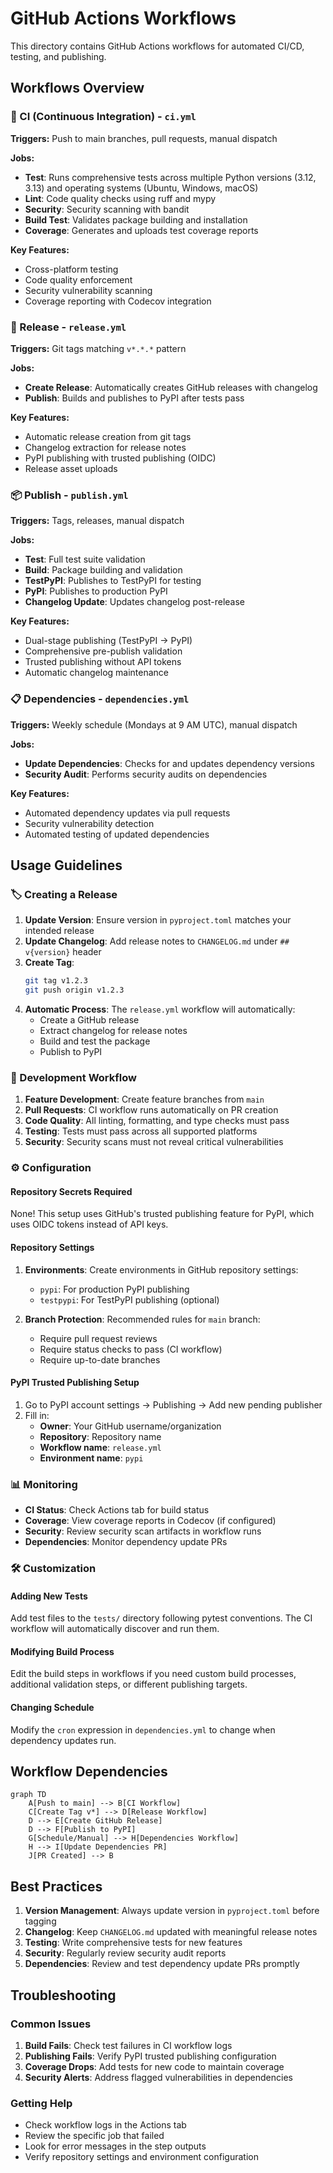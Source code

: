 # GitHub Actions Workflows

This directory contains GitHub Actions workflows for automated CI/CD, testing, and publishing.

## Workflows Overview

### 🔄 CI (Continuous Integration) - `ci.yml`

**Triggers:** Push to main branches, pull requests, manual dispatch

**Jobs:**

- **Test**: Runs comprehensive tests across multiple Python versions (3.12, 3.13) and operating systems (Ubuntu, Windows, macOS)
- **Lint**: Code quality checks using ruff and mypy
- **Security**: Security scanning with bandit
- **Build Test**: Validates package building and installation
- **Coverage**: Generates and uploads test coverage reports

**Key Features:**

- Cross-platform testing
- Code quality enforcement
- Security vulnerability scanning
- Coverage reporting with Codecov integration

### 🚀 Release - `release.yml`

**Triggers:** Git tags matching `v*.*.*` pattern

**Jobs:**

- **Create Release**: Automatically creates GitHub releases with changelog
- **Publish**: Builds and publishes to PyPI after tests pass

**Key Features:**

- Automatic release creation from git tags
- Changelog extraction for release notes
- PyPI publishing with trusted publishing (OIDC)
- Release asset uploads

### 📦 Publish - `publish.yml`

**Triggers:** Tags, releases, manual dispatch

**Jobs:**

- **Test**: Full test suite validation
- **Build**: Package building and validation
- **TestPyPI**: Publishes to TestPyPI for testing
- **PyPI**: Publishes to production PyPI
- **Changelog Update**: Updates changelog post-release

**Key Features:**

- Dual-stage publishing (TestPyPI → PyPI)
- Comprehensive pre-publish validation
- Trusted publishing without API tokens
- Automatic changelog maintenance

### 📋 Dependencies - `dependencies.yml`

**Triggers:** Weekly schedule (Mondays at 9 AM UTC), manual dispatch

**Jobs:**

- **Update Dependencies**: Checks for and updates dependency versions
- **Security Audit**: Performs security audits on dependencies

**Key Features:**

- Automated dependency updates via pull requests
- Security vulnerability detection
- Automated testing of updated dependencies

## Usage Guidelines

### 🏷️ Creating a Release

1. **Update Version**: Ensure version in `pyproject.toml` matches your intended release
2. **Update Changelog**: Add release notes to `CHANGELOG.md` under `## v{version}` header
3. **Create Tag**:
   ```bash
   git tag v1.2.3
   git push origin v1.2.3
   ```
4. **Automatic Process**: The `release.yml` workflow will automatically:
   - Create a GitHub release
   - Extract changelog for release notes
   - Build and test the package
   - Publish to PyPI

### 🔧 Development Workflow

1. **Feature Development**: Create feature branches from `main`
2. **Pull Requests**: CI workflow runs automatically on PR creation
3. **Code Quality**: All linting, formatting, and type checks must pass
4. **Testing**: Tests must pass across all supported platforms
5. **Security**: Security scans must not reveal critical vulnerabilities

### ⚙️ Configuration

#### Repository Secrets Required

None! This setup uses GitHub's trusted publishing feature for PyPI, which uses OIDC tokens instead of API keys.

#### Repository Settings

1. **Environments**: Create environments in GitHub repository settings:

   - `pypi`: For production PyPI publishing
   - `testpypi`: For TestPyPI publishing (optional)

2. **Branch Protection**: Recommended rules for `main` branch:
   - Require pull request reviews
   - Require status checks to pass (CI workflow)
   - Require up-to-date branches

#### PyPI Trusted Publishing Setup

1. Go to PyPI account settings → Publishing → Add new pending publisher
2. Fill in:
   - **Owner**: Your GitHub username/organization
   - **Repository**: Repository name
   - **Workflow name**: `release.yml`
   - **Environment name**: `pypi`

### 📊 Monitoring

- **CI Status**: Check Actions tab for build status
- **Coverage**: View coverage reports in Codecov (if configured)
- **Security**: Review security scan artifacts in workflow runs
- **Dependencies**: Monitor dependency update PRs

### 🛠️ Customization

#### Adding New Tests

Add test files to the `tests/` directory following pytest conventions. The CI workflow will automatically discover and run them.

#### Modifying Build Process

Edit the build steps in workflows if you need custom build processes, additional validation steps, or different publishing targets.

#### Changing Schedule

Modify the `cron` expression in `dependencies.yml` to change when dependency updates run.

## Workflow Dependencies

```mermaid
graph TD
    A[Push to main] --> B[CI Workflow]
    C[Create Tag v*] --> D[Release Workflow]
    D --> E[Create GitHub Release]
    D --> F[Publish to PyPI]
    G[Schedule/Manual] --> H[Dependencies Workflow]
    H --> I[Update Dependencies PR]
    J[PR Created] --> B
```

## Best Practices

1. **Version Management**: Always update version in `pyproject.toml` before tagging
2. **Changelog**: Keep `CHANGELOG.md` updated with meaningful release notes
3. **Testing**: Write comprehensive tests for new features
4. **Security**: Regularly review security audit reports
5. **Dependencies**: Review and test dependency update PRs promptly

## Troubleshooting

### Common Issues

1. **Build Fails**: Check test failures in CI workflow logs
2. **Publishing Fails**: Verify PyPI trusted publishing configuration
3. **Coverage Drops**: Add tests for new code to maintain coverage
4. **Security Alerts**: Address flagged vulnerabilities in dependencies

### Getting Help

- Check workflow logs in the Actions tab
- Review the specific job that failed
- Look for error messages in the step outputs
- Verify repository settings and environment configuration
